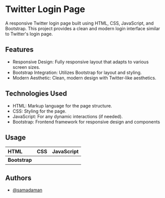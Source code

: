 
# Twitter Login Page
A responsive Twitter login page built using HTML, CSS, JavaScript, and Bootstrap. This project provides a clean and modern login interface similar to Twitter's login page.

## Features


 - Responsive Design: Fully responsive layout that adapts to various screen sizes.
 - Bootstrap Integration: Utilizes Bootstrap for layout and styling.
 - Modern Aesthetic: Clean, modern design with Twitter-like aesthetics.

## Technologies Used

 - HTML: Markup language for the page structure.
 - CSS: Styling for the page.
 - JavaScript: For any dynamic interactions (if needed).
 - Bootstrap: Frontend framework for responsive design and components


## Usage


| HTML | CSS     | JavaScript                |
| :-------- | :------- | :------------------------- |
| **Bootstrap** |   



## Authors

- [@samadaman](https://www.github.com/samadaman)

